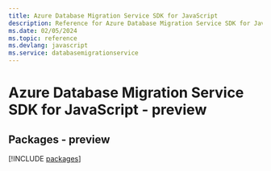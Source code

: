 ```yaml
---
title: Azure Database Migration Service SDK for JavaScript
description: Reference for Azure Database Migration Service SDK for JavaScript
ms.date: 02/05/2024
ms.topic: reference
ms.devlang: javascript
ms.service: databasemigrationservice
---
```

# Azure Database Migration Service SDK for JavaScript - preview
## Packages - preview
[!INCLUDE [packages](database-migration-service-index.md)]
